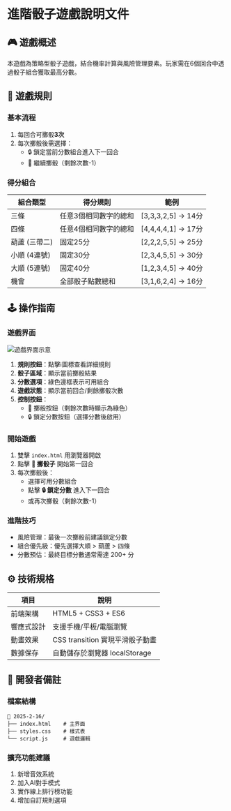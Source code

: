 # 進階骰子遊戲說明文件

## 🎮 遊戲概述
本遊戲為策略型骰子遊戲，結合機率計算與風險管理要素。玩家需在6個回合中透過骰子組合獲取最高分數。

## 📜 遊戲規則
### 基本流程
1. 每回合可擲骰**3次**
2. 每次擲骰後需選擇：
   - 🔒 鎖定當前分數組合進入下一回合
   - 🎲 繼續擲骰（剩餘次數-1）

### 得分組合
| 組合類型        | 得分規則                          | 範例            |
|-----------------|-----------------------------------|-----------------|
| 三條            | 任意3個相同數字的總和             | [3,3,3,2,5] → 14分 |
| 四條            | 任意4個相同數字的總和             | [4,4,4,4,1] → 17分 |
| 葫蘆 (三帶二)   | 固定25分                          | [2,2,2,5,5] → 25分 |
| 小順 (4連號)    | 固定30分                          | [2,3,4,5,5] → 30分 |
| 大順 (5連號)    | 固定40分                          | [1,2,3,4,5] → 40分 |
| 機會            | 全部骰子點數總和                  | [3,1,6,2,4] → 16分 |

## 🕹️ 操作指南
### 遊戲界面
![遊戲界面示意](preview.png)
1. **規則按鈕**：點擊ℹ️圖標查看詳細規則
2. **骰子區域**：顯示當前擲骰結果
3. **分數選項**：綠色邊框表示可用組合
4. **遊戲狀態**：顯示當前回合/剩餘擲骰次數
5. **控制按鈕**：
   - 🎲 擲骰按鈕（剩餘次數時顯示為綠色）
   - 🔒 鎖定分數按鈕（選擇分數後啟用）

### 開始遊戲
1. 雙擊 `index.html` 用瀏覽器開啟
2. 點擊 **🎲 擲骰子** 開始第一回合
3. 每次擲骰後：
   - 選擇可用分數組合
   - 點擊 **🔒 鎖定分數** 進入下一回合
   - 或再次擲骰（剩餘次數-1）

### 進階技巧
- 風險管理：最後一次擲骰前建議鎖定分數
- 組合優先級：優先選擇大順 > 葫蘆 > 四條
- 分數預估：最終目標分數通常需達 200+ 分

## ⚙️ 技術規格
| 項目          | 說明                              |
|---------------|-----------------------------------|
| 前端架構      | HTML5 + CSS3 + ES6                |
| 響應式設計    | 支援手機/平板/電腦瀏覽            |
| 動畫效果      | CSS transition 實現平滑骰子動畫   |
| 數據保存      | 自動儲存於瀏覽器 localStorage     |

## 🔧 開發者備註
### 檔案結構
```
📁 2025-2-16/
├── index.html    # 主界面
├── styles.css    # 樣式表
└── script.js     # 遊戲邏輯
```

### 擴充功能建議
1. 新增音效系統
2. 加入AI對手模式
3. 實作線上排行榜功能
4. 增加自訂規則選項